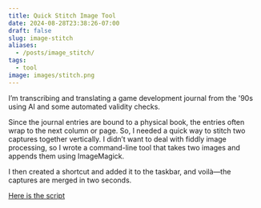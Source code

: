 ```yaml
---
title: Quick Stitch Image Tool
date: 2024-08-28T23:38:26-07:00
draft: false
slug: image-stitch
aliases:
  - /posts/image_stitch/
tags:
  - tool
image: images/stitch.png
---
```

I’m transcribing and translating a game development journal from the '90s using AI and some automated validity checks. 

Since the journal entries are bound to a physical book, the entries often wrap to the next column or page. So, I needed a quick way to stitch two captures together vertically.<!--more--> I didn’t want to deal with fiddly image processing, so I wrote a command-line tool that takes two images and appends them using ImageMagick.

I then created a shortcut and added it to the taskbar, and voilà—the captures are merged in two seconds.

[Here is the script](/scripts/stich_images.txt)